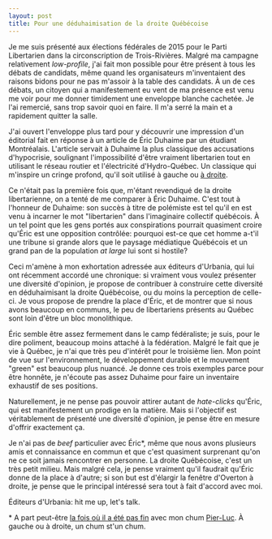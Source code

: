 ```yaml
---
layout: post
title: Pour une déduhaimisation de la droite Québécoise
---
```


Je me suis présenté aux élections fédérales de 2015 pour le Parti Libertarien dans la circonscription de Trois-Rivières. Malgré ma campagne relativement _low-profile_, j'ai fait mon possible pour être présent à tous les débats de candidats, même quand les organisateurs m'inventaient des raisons bidons pour ne pas m'assoir à la table des candidats. À un de ces débats, un citoyen qui a manifestement eu vent de ma présence est venu me voir pour me donner timidement une enveloppe blanche cachetée. Je l'ai remercié, sans trop savoir quoi en faire. Il m'a serré la main et a rapidement quitter la salle.   
  
J'ai ouvert l'enveloppe plus tard pour y découvrir une impression d'un éditorial fait en réponse à un article de Éric Duhaime par un étudiant Montréalais. L'article servait à Duhaime la plus classique des accusations d'hypocrisie, soulignant l'impossibilité d'être vraiment libertarien tout en utilisant le réseau routier et l'électricité d'Hydro-Québec. Un classique qui m'inspire un cringe profond, qu'il soit utilisé à gauche ou [à droite](https://twitter.com/charliekirk11/status/934066048260886528).

Ce n'était pas la première fois que, m'étant revendiqué de la droite libertarienne, on a tenté de me comparer à Éric Duhaime. C'est tout à l'honneur de Duhaime: son succès à titre de polémiste est tel qu'il en est venu à incarner le mot "libertarien" dans l'imaginaire collectif québécois. À un tel point que les gens portés aux conspirations pourrait quasiment croire qu'Éric est une opposition contrôlée: pourquoi est-ce que cet homme a-t'il une tribune si grande alors que le paysage médiatique Québécois et un grand pan de la population _at large_ lui sont si hostile?

Ceci m'amène à mon exhortation adressée aux éditeurs d'Urbania, qui lui ont récemment accordé une chronique: si vraiment vous voulez présenter une diversité d'opinion, je propose de contribuer à construire cette diversité en déduhaimisant la droite Québécoise, ou du moins la perception de celle-ci. Je vous propose de prendre la place d'Éric, et de montrer que si nous avons beaucoup en communs, le peu de libertariens présents au Québec sont loin d'être un bloc monolithique.

Éric semble être assez fermement dans le camp fédéraliste; je suis, pour le dire poliment, beaucoup moins attaché à la fédération. Malgré le fait que je vie à Québec, je n'ai que très peu d'intérêt pour le troisième lien. Mon point de vue sur l'environnement, le développement durable et le mouvement "green" est beaucoup plus nuancé. Je donne ces trois exemples parce pour être honnête, je n'écoute pas assez Duhaime pour faire un inventaire exhaustif de ses positions.

Naturellement, je ne pense pas pouvoir attirer autant de _hate-clicks_ qu'Éric, qui est manifestement un prodige en la matière. Mais si l'objectif est véritablement de présenté une diversité d'opinion, je pense être en mesure d'offrir exactement ça. &nbsp;

Je n'ai pas de _beef_ particulier avec Éric\*, même que nous avons plusieurs amis et connaissance en commun et que c'est quasiment surprenant qu'on ne ce soit jamais rencontrer en personne. La droite Québécoise, c'est un très petit milieu. Mais malgré cela, je pense vraiment qu'il faudrait qu'Éric donne de la place à d'autre; si son but est d'élargir la fenêtre d'Overton à droite, je pense que le principal intéressé sera tout à fait d'accord avec moi.   
  
Éditeurs d'Urbania: hit me up, let's talk.

\* A part peut-être [la fois où il a été pas fin](https://www.fm93.com/extraits-audios/opinions/221252/payez-vous-cash-ou-avec-une-carte) avec mon chum [Pier-Luc](https://urbania.ca/auteur/plouellet/). À gauche ou à droite, un chum st'un chum.

